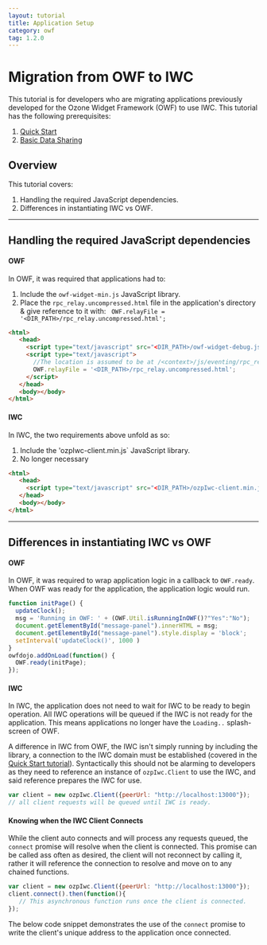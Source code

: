 ```yaml
---
layout: tutorial
title: Application Setup
category: owf
tag: 1.2.0
---
```

# Migration from OWF to IWC
This tutorial is for developers who are migrating applications previously developed for the Ozone Widget Framework (OWF)
to use IWC. This tutorial has the following prerequisites:

  1. [Quick Start](index.html)
  2. [Basic Data Sharing](01_dataApi.html)


## Overview
This tutorial covers:

  1. Handling the required JavaScript dependencies.
  2. Differences in instantiating IWC vs OWF.

***

## Handling the required JavaScript dependencies
#### OWF
In OWF, it was required that applications had to:

  1. Include the `owf-widget-min.js` JavaScript library.
  2. Place the `rpc_relay.uncompressed.html` file in the application's directory & give reference to it with:
  ` OWF.relayFile = '<DIR_PATH>/rpc_relay.uncompressed.html';`

``` html
<html>
   <head>
     <script type="text/javascript" src="<DIR_PATH>/owf-widget-debug.js"></script>
     <script type="text/javascript">
       //The location is assumed to be at /<context>/js/eventing/rpc_relay.uncompressed.html if it is not set
       OWF.relayFile = '<DIR_PATH>/rpc_relay.uncompressed.html';
     </script>
   </head>
   <body></body>
</html>
```

#### IWC
In IWC, the two requirements above unfold as so:

  1. Include the 'ozpIwc-client.min.js` JavaScript library.
  2. No longer necessary

``` html
<html>
   <head>
     <script type="text/javascript" src="<DIR_PATH>/ozpIwc-client.min.js"></script>
   </head>
   <body></body>
</html>
```  

***

## Differences in instantiating IWC vs OWF
#### OWF
In OWF, it was required to wrap application logic in a callback to `OWF.ready`. When OWF  was ready for the application,
the application logic would run.

``` js
function initPage() {
  updateClock();
  msg = 'Running in OWF: ' + (OWF.Util.isRunningInOWF()?"Yes":"No");
  document.getElementById("message-panel").innerHTML = msg;
  document.getElementById("message-panel").style.display = 'block';
  setInterval('updateClock()', 1000 )
}
owfdojo.addOnLoad(function() {
  OWF.ready(initPage);
});
```

#### IWC
In IWC, the application does not need to wait for IWC to be ready to begin operation. All IWC operations will be
queued if the IWC is not ready for the application. This means applications no longer have the `Loading..` splash-screen
of OWF.

A difference in IWC from OWF, the IWC isn't simply running by including the library, a connection to the IWC domain
must be established (covered in the [Quick Start tutorial](index.html)). Syntactically this should not be alarming to
developers as they need to reference an instance of `ozpIwc.Client` to use the IWC, and said reference prepares the IWC
for use.

``` js
var client = new ozpIwc.Client({peerUrl: "http://localhost:13000"});
// all client requests will be queued until IWC is ready.
```

#### Knowing when the IWC Client Connects
While the client auto connects and will process any requests queued, the `connect` promise will resolve when the client
is connected. This promise can be called ass often as desired, the client will not reconnect by calling it, rather it
will reference the connection to resolve and move on to any chained functions.

``` js
var client = new ozpIwc.Client({peerUrl: "http://localhost:13000"});
client.connect().then(function(){
   // This asynchronous function runs once the client is connected.
});
```

The below code snippet demonstrates the use of the `connect` promise to write the client's unique address to the
application once connected.

<p data-height="170" data-theme-id="0" data-slug-hash="yYrJOj" data-default-tab="js" data-user="Kevin-K" class='codepen'></p>
